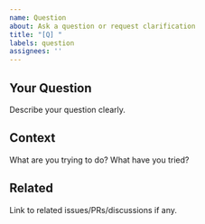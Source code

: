 ```yaml
---
name: Question
about: Ask a question or request clarification
title: "[Q] "
labels: question
assignees: ''
---
```


## Your Question
Describe your question clearly.

## Context
What are you trying to do? What have you tried?

## Related
Link to related issues/PRs/discussions if any.
